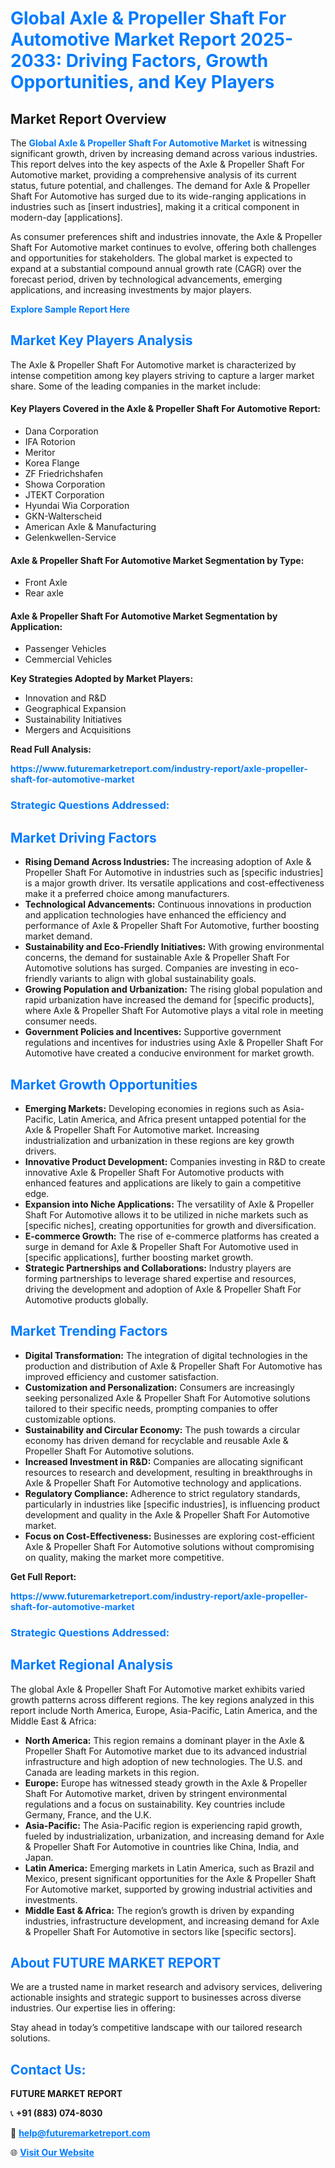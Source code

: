 <h1 style="color: #007BFF;">Global Axle & Propeller Shaft For Automotive Market Report 2025-2033: Driving Factors, Growth Opportunities, and Key Players</h1>

<section id="overview">
<h2>Market Report Overview</h2>
<p>The <a href="https://www.futuremarketreport.com/industry-report/axle-propeller-shaft-for-automotive-market" style="color: #007BFF; text-decoration: none;"><strong>Global Axle & Propeller Shaft For Automotive Market</strong></a> is witnessing significant growth, driven by increasing demand across various industries. This report delves into the key aspects of the Axle & Propeller Shaft For Automotive market, providing a comprehensive analysis of its current status, future potential, and challenges. The demand for Axle & Propeller Shaft For Automotive has surged due to its wide-ranging applications in industries such as [insert industries], making it a critical component in modern-day [applications].</p>
<p>As consumer preferences shift and industries innovate, the Axle & Propeller Shaft For Automotive market continues to evolve, offering both challenges and opportunities for stakeholders. The global market is expected to expand at a substantial compound annual growth rate (CAGR) over the forecast period, driven by technological advancements, emerging applications, and increasing investments by major players.</p>
</section>

<section id="overview">
<p><a href="https://www.futuremarketreport.com/request-sample/reportId=42415" style="color: #007BFF; text-decoration: none;"><strong>Explore Sample Report Here</strong></a></p>
</section>

<section id="key-players">
<h2 style="color: #007BFF;">Market Key Players Analysis</h2>
<p>The Axle & Propeller Shaft For Automotive market is characterized by intense competition among key players striving to capture a larger market share. Some of the leading companies in the market include:</p>
<h4>Key Players Covered in the Axle & Propeller Shaft For Automotive Report:</h4>
<ul><li>Dana Corporation</li><li>IFA Rotorion</li><li>Meritor</li><li>Korea Flange</li><li>ZF Friedrichshafen</li><li>Showa Corporation</li><li>JTEKT Corporation</li><li>Hyundai Wia Corporation</li><li>GKN-Walterscheid</li><li>American Axle &amp; Manufacturing</li><li>Gelenkwellen-Service</li></ul>
<h4>Axle & Propeller Shaft For Automotive Market Segmentation by Type:</h4>
<ul><li>Front Axle</li><li>Rear axle</li></ul>

<h4>Axle & Propeller Shaft For Automotive Market Segmentation by Application:</h4>
<ul><li>Passenger Vehicles</li><li>Cemmercial Vehicles</li></ul>
<p><strong>Key Strategies Adopted by Market Players:</strong></p>
<ul>
<li>Innovation and R&D</li>
<li>Geographical Expansion</li>
<li>Sustainability Initiatives</li>
<li>Mergers and Acquisitions</li>
</ul>
</section>

<section>
<p><strong>Read Full Analysis: </strong></p><a href="https://www.futuremarketreport.com/industry-report/axle-propeller-shaft-for-automotive-market" style="color: #007BFF; text-decoration: none;"><strong>https://www.futuremarketreport.com/industry-report/axle-propeller-shaft-for-automotive-market</strong></a>
<h3 style="color: #007BFF;">Strategic Questions Addressed:</h3>
</section>

<section id="driving-factors">
<h2 style="color: #007BFF;">Market Driving Factors</h2>
<ul>
<li><strong>Rising Demand Across Industries:</strong> The increasing adoption of Axle & Propeller Shaft For Automotive in industries such as [specific industries] is a major growth driver. Its versatile applications and cost-effectiveness make it a preferred choice among manufacturers.</li>
<li><strong>Technological Advancements:</strong> Continuous innovations in production and application technologies have enhanced the efficiency and performance of Axle & Propeller Shaft For Automotive, further boosting market demand.</li>
<li><strong>Sustainability and Eco-Friendly Initiatives:</strong> With growing environmental concerns, the demand for sustainable Axle & Propeller Shaft For Automotive solutions has surged. Companies are investing in eco-friendly variants to align with global sustainability goals.</li>
<li><strong>Growing Population and Urbanization:</strong> The rising global population and rapid urbanization have increased the demand for [specific products], where Axle & Propeller Shaft For Automotive plays a vital role in meeting consumer needs.</li>
<li><strong>Government Policies and Incentives:</strong> Supportive government regulations and incentives for industries using Axle & Propeller Shaft For Automotive have created a conducive environment for market growth.</li>
</ul>
</section>

<section id="growth-opportunities">
<h2 style="color: #007BFF;">Market Growth Opportunities</h2>
<ul>
<li><strong>Emerging Markets:</strong> Developing economies in regions such as Asia-Pacific, Latin America, and Africa present untapped potential for the Axle & Propeller Shaft For Automotive market. Increasing industrialization and urbanization in these regions are key growth drivers.</li>
<li><strong>Innovative Product Development:</strong> Companies investing in R&D to create innovative Axle & Propeller Shaft For Automotive products with enhanced features and applications are likely to gain a competitive edge.</li>
<li><strong>Expansion into Niche Applications:</strong> The versatility of Axle & Propeller Shaft For Automotive allows it to be utilized in niche markets such as [specific niches], creating opportunities for growth and diversification.</li>
<li><strong>E-commerce Growth:</strong> The rise of e-commerce platforms has created a surge in demand for Axle & Propeller Shaft For Automotive used in [specific applications], further boosting market growth.</li>
<li><strong>Strategic Partnerships and Collaborations:</strong> Industry players are forming partnerships to leverage shared expertise and resources, driving the development and adoption of Axle & Propeller Shaft For Automotive products globally.</li>
</ul>
</section>

<section id="trending-factors">
<h2 style="color: #007BFF;">Market Trending Factors</h2>
<ul>
<li><strong>Digital Transformation:</strong> The integration of digital technologies in the production and distribution of Axle & Propeller Shaft For Automotive has improved efficiency and customer satisfaction.</li>
<li><strong>Customization and Personalization:</strong> Consumers are increasingly seeking personalized Axle & Propeller Shaft For Automotive solutions tailored to their specific needs, prompting companies to offer customizable options.</li>
<li><strong>Sustainability and Circular Economy:</strong> The push towards a circular economy has driven demand for recyclable and reusable Axle & Propeller Shaft For Automotive solutions.</li>
<li><strong>Increased Investment in R&D:</strong> Companies are allocating significant resources to research and development, resulting in breakthroughs in Axle & Propeller Shaft For Automotive technology and applications.</li>
<li><strong>Regulatory Compliance:</strong> Adherence to strict regulatory standards, particularly in industries like [specific industries], is influencing product development and quality in the Axle & Propeller Shaft For Automotive market.</li>
<li><strong>Focus on Cost-Effectiveness:</strong> Businesses are exploring cost-efficient Axle & Propeller Shaft For Automotive solutions without compromising on quality, making the market more competitive.</li>
</ul>
</section>

<section>
<p><strong>Get Full Report: </strong></p><a href="https://www.futuremarketreport.com/industry-report/axle-propeller-shaft-for-automotive-market" style="color: #007BFF; text-decoration: none;"><strong>https://www.futuremarketreport.com/industry-report/axle-propeller-shaft-for-automotive-market</strong></a>
<h3 style="color: #007BFF;">Strategic Questions Addressed:</h3>
</section>


<section id="regional-analysis">
<h2 style="color: #007BFF;">Market Regional Analysis</h2>
<p>The global Axle & Propeller Shaft For Automotive market exhibits varied growth patterns across different regions. The key regions analyzed in this report include North America, Europe, Asia-Pacific, Latin America, and the Middle East & Africa:</p>
<ul>
<li><strong>North America:</strong> This region remains a dominant player in the Axle & Propeller Shaft For Automotive market due to its advanced industrial infrastructure and high adoption of new technologies. The U.S. and Canada are leading markets in this region.</li>
<li><strong>Europe:</strong> Europe has witnessed steady growth in the Axle & Propeller Shaft For Automotive market, driven by stringent environmental regulations and a focus on sustainability. Key countries include Germany, France, and the U.K.</li>
<li><strong>Asia-Pacific:</strong> The Asia-Pacific region is experiencing rapid growth, fueled by industrialization, urbanization, and increasing demand for Axle & Propeller Shaft For Automotive in countries like China, India, and Japan.</li>
<li><strong>Latin America:</strong> Emerging markets in Latin America, such as Brazil and Mexico, present significant opportunities for the Axle & Propeller Shaft For Automotive market, supported by growing industrial activities and investments.</li>
<li><strong>Middle East & Africa:</strong> The region’s growth is driven by expanding industries, infrastructure development, and increasing demand for Axle & Propeller Shaft For Automotive in sectors like [specific sectors].</li>
</ul>
</section>

<footer>
<h2 style="color: #007BFF;">About FUTURE MARKET REPORT</h2>
<p>We are a trusted name in market research and advisory services, delivering actionable insights and strategic support to businesses across diverse industries. Our expertise lies in offering:</p>

<p>Stay ahead in today’s competitive landscape with our tailored research solutions.</p>

<h2 style="color: #007BFF;">Contact Us:</h2>
<p><strong>FUTURE MARKET REPORT</strong></p>
<p>📞 <strong>+91 (883) 074-8030</strong></p>
<p>📧 <strong><a href="mailto:help@futuremarketreport.com" style="color: #007BFF;">help@futuremarketreport.com</a></strong></p>
<p>🌐 <strong><a href="https://www.futuremarketreport.com/" style="color: #007BFF;">Visit Our Website</a></strong></p>
</footer>